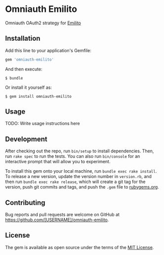 # Omniauth Emilito

Omniauth OAuth2 strategy for [Emilito](https://github.com/v-kolesnikov/emilito)
## Installation

Add this line to your application's Gemfile:

```ruby
gem 'omniauth-emilito'
```

And then execute:

    $ bundle

Or install it yourself as:

    $ gem install omniauth-emilito

## Usage

TODO: Write usage instructions here

## Development

After checking out the repo, run `bin/setup` to install dependencies. Then, run `rake spec` to run the tests. You can also run `bin/console` for an interactive prompt that will allow you to experiment.

To install this gem onto your local machine, run `bundle exec rake install`. To release a new version, update the version number in `version.rb`, and then run `bundle exec rake release`, which will create a git tag for the version, push git commits and tags, and push the `.gem` file to [rubygems.org](https://rubygems.org).

## Contributing

Bug reports and pull requests are welcome on GitHub at https://github.com/[USERNAME]/omniauth-emilito.


## License

The gem is available as open source under the terms of the [MIT License](http://opensource.org/licenses/MIT).

